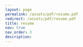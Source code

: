 ```yaml
---
layout: page
permalink: /assets/pdf/resume.pdf
redirect: /assets/pdf/resume.pdf
title: resume
nav: true
nav_order: 3
description:
---
```


